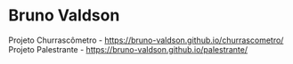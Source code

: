 # Bruno Valdson

Projeto Churrascômetro - https://bruno-valdson.github.io/churrascometro/
Projeto Palestrante - https://bruno-valdson.github.io/palestrante/
